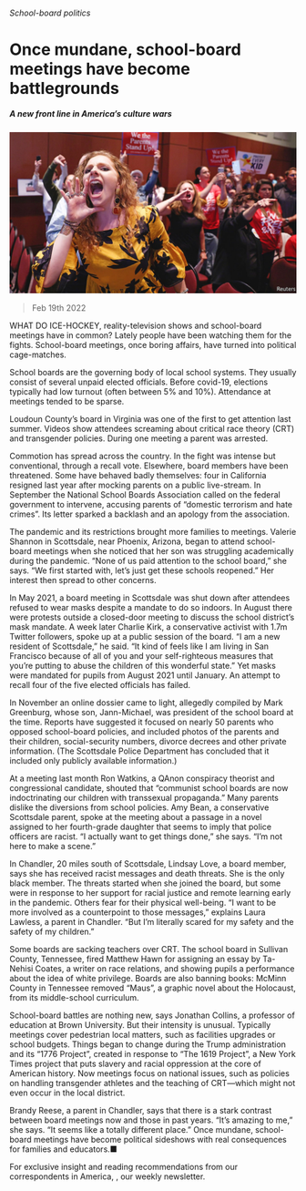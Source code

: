 ###### School-board politics

# Once mundane, school-board meetings have become battlegrounds 

##### A new front line in America’s culture wars 

![image](images/20220219_USP007_0.jpg) 

> Feb 19th 2022 

WHAT DO ICE-HOCKEY, reality-television shows and school-board meetings have in common? Lately people have been watching them for the fights. School-board meetings, once boring affairs, have turned into political cage-matches.

School boards are the governing body of local school systems. They usually consist of several unpaid elected officials. Before covid-19, elections typically had low turnout (often between 5% and 10%). Attendance at meetings tended to be sparse.


Loudoun County’s board in Virginia was one of the first to get attention last summer. Videos show attendees screaming about critical race theory (CRT) and transgender policies. During one meeting a parent was arrested.

Commotion has spread across the country. In  the fight was intense but conventional, through a recall vote. Elsewhere, board members have been threatened. Some have behaved badly themselves: four in California resigned last year after mocking parents on a public live-stream. In September the National School Boards Association called on the federal government to intervene, accusing parents of “domestic terrorism and hate crimes”. Its letter sparked a backlash and an apology from the association.

The pandemic and its restrictions brought more families to meetings. Valerie Shannon in Scottsdale, near Phoenix, Arizona, began to attend school-board meetings when she noticed that her son was struggling academically during the pandemic. “None of us paid attention to the school board,” she says. “We first started with, let’s just get these schools reopened.” Her interest then spread to other concerns.

In May 2021, a board meeting in Scottsdale was shut down after attendees refused to wear masks despite a mandate to do so indoors. In August there were protests outside a closed-door meeting to discuss the school district’s mask mandate. A week later Charlie Kirk, a conservative activist with 1.7m Twitter followers, spoke up at a public session of the board. “I am a new resident of Scottsdale,” he said. “It kind of feels like I am living in San Francisco because of all of you and your self-righteous measures that you’re putting to abuse the children of this wonderful state.” Yet masks were mandated for pupils from August 2021 until January. An attempt to recall four of the five elected officials has failed.

In November an online dossier came to light, allegedly compiled by Mark Greenburg, whose son, Jann-Michael, was president of the school board at the time. Reports have suggested it focused on nearly 50 parents who opposed school-board policies, and included photos of the parents and their children, social-security numbers, divorce decrees and other private information. (The Scottsdale Police Department has concluded that it included only publicly available information.)

At a meeting last month Ron Watkins, a QAnon conspiracy theorist and congressional candidate, shouted that “communist school boards are now indoctrinating our children with transsexual propaganda.” Many parents dislike the diversions from school policies. Amy Bean, a conservative Scottsdale parent, spoke at the meeting about a passage in a novel assigned to her fourth-grade daughter that seems to imply that police officers are racist. “I actually want to get things done,” she says. “I’m not here to make a scene.”

In Chandler, 20 miles south of Scottsdale, Lindsay Love, a board member, says she has received racist messages and death threats. She is the only black member. The threats started when she joined the board, but some were in response to her support for racial justice and remote learning early in the pandemic. Others fear for their physical well-being. “I want to be more involved as a counterpoint to those messages,” explains Laura Lawless, a parent in Chandler. “But I’m literally scared for my safety and the safety of my children.”

Some boards are sacking teachers over CRT. The school board in Sullivan County, Tennessee, fired Matthew Hawn for assigning an essay by Ta-Nehisi Coates, a writer on race relations, and showing pupils a performance about the idea of white privilege. Boards are also banning books: McMinn County in Tennessee removed “Maus”, a graphic novel about the Holocaust, from its middle-school curriculum.

School-board battles are nothing new, says Jonathan Collins, a professor of education at Brown University. But their intensity is unusual. Typically meetings cover pedestrian local matters, such as facilities upgrades or school budgets. Things began to change during the Trump administration and its “1776 Project”, created in response to “The 1619 Project”, a New York Times project that puts slavery and racial oppression at the core of American history. Now meetings focus on national issues, such as policies on handling transgender athletes and the teaching of CRT—which might not even occur in the local district.

Brandy Reese, a parent in Chandler, says that there is a stark contrast between board meetings now and those in past years. “It’s amazing to me,” she says. “It seems like a totally different place.” Once mundane, school-board meetings have become political sideshows with real consequences for families and educators.■

For exclusive insight and reading recommendations from our correspondents in America, , our weekly newsletter.

